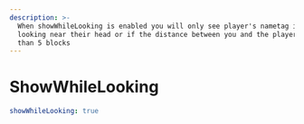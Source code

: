 ```yaml
---
description: >-
  When showWhileLooking is enabled you will only see player's nametag if you are
  looking near their head or if the distance between you and the player is less
  than 5 blocks
---
```


# ShowWhileLooking

```yaml
showWhileLooking: true
```

<figure><img src="https://i.imgur.com/VHJ8IxQ.gif" alt=""><figcaption></figcaption></figure>
